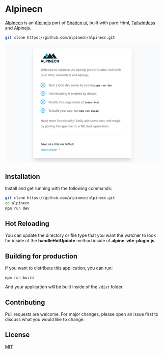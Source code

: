 # Alpinecn

[Alpinecn](https://alpinecn.com) is an [Alpinejs](https://alpinejs.dev) port of [Shadcn ui](https://ui.shadcn.com/), built with pure Html, [Tailwindcss](https://tailwindcss.com) and Alpinejs.

```bash
git clone https://github.com/alpinecn/alpinecn.git
```

![Create Alpine App Screenshot](./screenshot.png)

## Installation

Install and get running with the following commands:

```bash
git clone https://github.com/alpinecn/alpinecn.git
cd alpinecn
npm run dev
```

## Hot Reloading

You can update the directory or file type that you want the watcher to look for inside of the **handleHotUpdate** method inside of **alpine-vite-plugin.js**.

## Building for production

If you want to distribute this application, you can run:

```
npm run build
```

And your application will be built inside of the `/dist` folder.

## Contributing

Pull requests are welcome. For major changes, please open an issue first
to discuss what you would like to change.

## License

[MIT](https://choosealicense.com/licenses/mit/)
